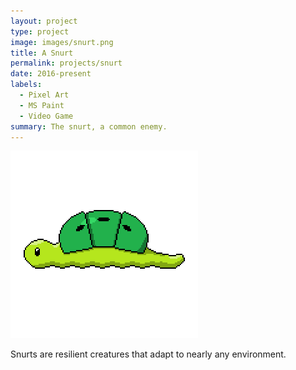 ```yaml
---
layout: project
type: project
image: images/snurt.png
title: A Snurt
permalink: projects/snurt
date: 2016-present
labels:
  - Pixel Art
  - MS Paint
  - Video Game
summary: The snurt, a common enemy.
---
```


<img class="ui medium right floated rounded image" src="/images/snurt.png">

Snurts are resilient creatures that adapt to nearly any environment.
